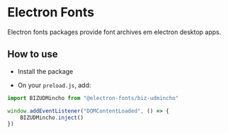 # Electron Fonts

Electron fonts packages provide font archives em electron desktop apps.

## How to use

* Install the package

* On your `preload.js`, add:

```ts
import BIZUDMincho from "@electron-fonts/biz-udmincho"

window.addEventListener("DOMContentLoaded", () => {
    BIZUDMincho.inject()
})
```